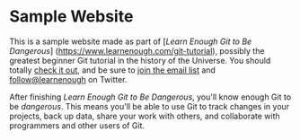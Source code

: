 # Sample Website

This is a sample website made as part of [*Learn Enough Git to Be Dangerous*] (https://www.learnenough.com/git-tutorial), possibly the greatest beginner Git tutorial in the history of the Universe. You should totally [check it out](https://www.learneough.com/git-tutorial), and be sure to [join the email list](https://www.learnenough.com/#email_list) and [follow@learnenough](http://twitter.com/learnenough) on Twitter.

After finishing *Learn Enough Git to Be Dangerous*, you'll know enough Git to be *dangerous*. This means you'll be able to use Git to track changes in your projects, back up data, share your work with others, and collaborate with programmers and other users of Git.
